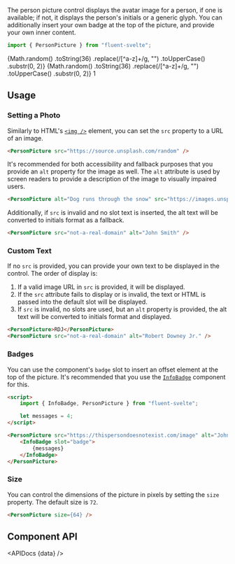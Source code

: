 <script lang="ts">
    import { Button, PersonPicture, InfoBadge } from "$lib";
    import { Showcase, APIDocs } from "$site/lib";

    import data from "$lib/PersonPicture/PersonPicture.svelte?sveld&raw";
</script>

The person picture control displays the avatar image for a person, if one is available; if not, it displays the person's initials or a generic glyph. You can additionally insert your own badge at the top of the picture, and provide your own inner content.

```ts
import { PersonPicture } from "fluent-svelte";
``` 

<Showcase repl="46c25d4df2414602878cb7a1d7d47194" columns={4}>
    <PersonPicture src="https://thispersondoesnotexist.com/image" alt="Random person">
        {Math.random()
            .toString(36)
            .replace(/[^a-z]+/g, "")
            .toUpperCase()
            .substr(0, 2)}
    </PersonPicture>
    <PersonPicture src="https://thispersondoesnotexist.com/image" alt="Random person" size={48} />
    <PersonPicture>
        {Math.random()
            .toString(36)
            .replace(/[^a-z]+/g, "")
            .toUpperCase()
            .substr(0, 2)}
        <svelte:fragment slot="badge">
            <InfoBadge>1</InfoBadge>
        </svelte:fragment>
    </PersonPicture>
    <PersonPicture alt="A A A" />
</Showcase>

## Usage

### Setting a Photo

Similarly to HTML's [`<img />`](https://developer.mozilla.org/en-US/docs/Web/HTML/Element/img) element, you can set the `src` property to a URL of an image.

```html
<PersonPicture src="https://source.unsplash.com/random" />
```

It's recommended for both accessibility and fallback purposes that you provide an `alt` property for the image as well. The `alt` attribute is used by screen readers to provide a description of the image to visually impaired users.

```html
<PersonPicture alt="Dog runs through the snow" src="https://images.unsplash.com/photo-1530126483408-aa533e55bdb2" />
```

Additionally, if `src` is invalid and no slot text is inserted, the alt text will be converted to initials format as a fallback.

```html
<PersonPicture src="not-a-real-domain" alt="John Smith" />
```

### Custom Text

If no `src` is provided, you can provide your own text to be displayed in the control. The order of display is:
1. If a valid image URL in `src` is provided, it will be displayed.
2. If the `src` attribute fails to display or is invalid, the text or HTML is passed into the default slot will be displayed.
3. If `src` is invalid, no slots are used, but an `alt` property is provided, the alt text will be converted to initials format and displayed.

```html
<PersonPicture>RDJ</PersonPicture>
<PersonPicture src="not-a-real-domain" alt="Robert Downey Jr." />
```

### Badges

You can use the component's `badge` slot to insert an offset element at the top of the picture. It's recommended that you use the [`InfoBadge`](infobadge) component for this.

```html
<script>
    import { InfoBadge, PersonPicture } from "fluent-svelte";

    let messages = 4;
</script>

<PersonPicture src="https://thispersondoesnotexist.com/image" alt="John Smith">
    <InfoBadge slot="badge">
        {messages}
    </InfoBadge>
</PersonPicture>
```

### Size

You can control the dimensions of the picture in pixels by setting the `size` property. The default size is `72`.

```html
<PersonPicture size={64} />
```

## Component API

<APIDocs {data} />